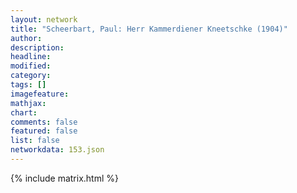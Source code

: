```yaml
---
layout: network
title: "Scheerbart, Paul: Herr Kammerdiener Kneetschke (1904)"
author:
description:
headline:
modified:
category:
tags: []
imagefeature: 
mathjax: 
chart: 
comments: false
featured: false
list: false
networkdata: 153.json
---
```

{% include matrix.html %}
